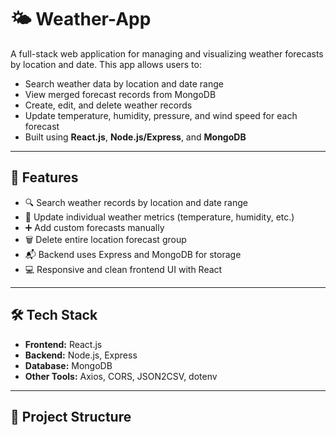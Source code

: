 # 🌤️ Weather-App

A full-stack web application for managing and visualizing weather forecasts by location and date. This app allows users to:
- Search weather data by location and date range
- View merged forecast records from MongoDB
- Create, edit, and delete weather records
- Update temperature, humidity, pressure, and wind speed for each forecast
- Built using **React.js**, **Node.js/Express**, and **MongoDB**

---

## 🚀 Features

- 🔍 Search weather records by location and date range
- 🔄 Update individual weather metrics (temperature, humidity, etc.)
- ➕ Add custom forecasts manually
- 🗑️ Delete entire location forecast group
- 📬 Backend uses Express and MongoDB for storage
- 💻 Responsive and clean frontend UI with React

---

## 🛠️ Tech Stack

- **Frontend:** React.js
- **Backend:** Node.js, Express
- **Database:** MongoDB
- **Other Tools:** Axios, CORS, JSON2CSV, dotenv

---

## 📁 Project Structure


